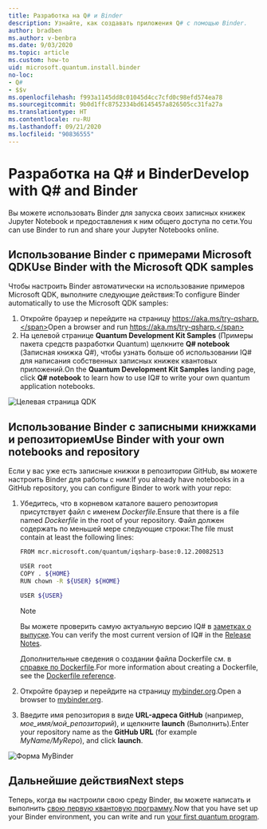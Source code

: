 ```yaml
---
title: Разработка на Q# и Binder
description: Узнайте, как создавать приложения Q# с помощью Binder.
author: bradben
ms.author: v-benbra
ms.date: 9/03/2020
ms.topic: article
ms.custom: how-to
uid: microsoft.quantum.install.binder
no-loc:
- Q#
- $$v
ms.openlocfilehash: f993a1145dd8c01045d4cc7cfd0c98efd574ea78
ms.sourcegitcommit: 9b0d1ffc8752334bd6145457a826505cc31fa27a
ms.translationtype: HT
ms.contentlocale: ru-RU
ms.lasthandoff: 09/21/2020
ms.locfileid: "90836555"
---
```

# <a name="develop-with-no-locq-and-binder"></a><span data-ttu-id="fe478-103">Разработка на Q# и Binder</span><span class="sxs-lookup"><span data-stu-id="fe478-103">Develop with Q# and Binder</span></span>

<span data-ttu-id="fe478-104">Вы можете использовать Binder для запуска своих записных книжек Jupyter Notebook и предоставления к ним общего доступа по сети.</span><span class="sxs-lookup"><span data-stu-id="fe478-104">You can use Binder to run and share your Jupyter Notebooks online.</span></span>

## <a name="use-binder-with-the-microsoft-qdk-samples"></a><span data-ttu-id="fe478-105">Использование Binder с примерами Microsoft QDK</span><span class="sxs-lookup"><span data-stu-id="fe478-105">Use Binder with the Microsoft QDK samples</span></span>

<span data-ttu-id="fe478-106">Чтобы настроить Binder автоматически на использование примеров Microsoft QDK, выполните следующие действия:</span><span class="sxs-lookup"><span data-stu-id="fe478-106">To configure Binder automatically to use the Microsoft QDK samples:</span></span>

1. <span data-ttu-id="fe478-107">Откройте браузер и перейдите на страницу https://aka.ms/try-qsharp.</span><span class="sxs-lookup"><span data-stu-id="fe478-107">Open a browser and run https://aka.ms/try-qsharp.</span></span>
1. <span data-ttu-id="fe478-108">На целевой странице **Quantum Development Kit Samples** (Примеры пакета средств разработки Quantum) щелкните **Q# notebook** (Записная книжка Q#), чтобы узнать больше об использовании IQ# для написания собственных записных книжек квантовых приложений.</span><span class="sxs-lookup"><span data-stu-id="fe478-108">On the **Quantum Development Kit Samples** landing page, click **Q# notebook** to learn how to use IQ# to write your own quantum application notebooks.</span></span>

![Целевая страница QDK](~/media/binder-install.png)

## <a name="use-binder-with-your-own-notebooks-and-repository"></a><span data-ttu-id="fe478-110">Использование Binder с записными книжками и репозиторием</span><span class="sxs-lookup"><span data-stu-id="fe478-110">Use Binder with your own notebooks and repository</span></span>

<span data-ttu-id="fe478-111">Если у вас уже есть записные книжки в репозитории GitHub, вы можете настроить Binder для работы с ним:</span><span class="sxs-lookup"><span data-stu-id="fe478-111">If you already have notebooks in a GitHub repository, you can configure Binder to work with your repo:</span></span>

1. <span data-ttu-id="fe478-112">Убедитесь, что в корневом каталоге вашего репозитория присутствует файл с именем *Dockerfile*.</span><span class="sxs-lookup"><span data-stu-id="fe478-112">Ensure that there is a file named *Dockerfile* in the root of your repository.</span></span> <span data-ttu-id="fe478-113">Файл должен содержать по меньшей мере следующие строки:</span><span class="sxs-lookup"><span data-stu-id="fe478-113">The file must contain at least the following lines:</span></span>

    ```bash
    FROM mcr.microsoft.com/quantum/iqsharp-base:0.12.20082513
    
    USER root
    COPY . ${HOME}
    RUN chown -R ${USER} ${HOME}
    
    USER ${USER}
    ```

    > [!NOTE]
    > <span data-ttu-id="fe478-114">Вы можете проверить самую актуальную версию IQ# в [заметках о выпуске](xref:microsoft.quantum.relnotes).</span><span class="sxs-lookup"><span data-stu-id="fe478-114">You can verify the most current version of IQ# in the [Release Notes](xref:microsoft.quantum.relnotes).</span></span>

    <span data-ttu-id="fe478-115">Дополнительные сведения о создании файла Dockerfile см. в [справке по Dockerfile](https://docs.docker.com/engine/reference/builder/).</span><span class="sxs-lookup"><span data-stu-id="fe478-115">For more information about creating a Dockerfile, see the [Dockerfile reference](https://docs.docker.com/engine/reference/builder/).</span></span>

2. <span data-ttu-id="fe478-116">Откройте браузер и перейдите на страницу [mybinder.org](https://mybinder.org).</span><span class="sxs-lookup"><span data-stu-id="fe478-116">Open a browser to [mybinder.org](https://mybinder.org).</span></span>
3. <span data-ttu-id="fe478-117">Введите имя репозитория в виде **URL-адреса GitHub** (например, *мое_имя/мой_репозиторий*), и щелкните **launch** (Выполнить).</span><span class="sxs-lookup"><span data-stu-id="fe478-117">Enter your repository name as the **GitHub URL** (for example *MyName/MyRepo*), and click **launch**.</span></span>

![Форма MyBinder](~/media/mybinder.png)
    
## <a name="next-steps"></a><span data-ttu-id="fe478-119">Дальнейшие действия</span><span class="sxs-lookup"><span data-stu-id="fe478-119">Next steps</span></span>

<span data-ttu-id="fe478-120">Теперь, когда вы настроили свою среду Binder, вы можете написать и выполнить [свою первую квантовую программу](xref:microsoft.quantum.quickstarts.qrng).</span><span class="sxs-lookup"><span data-stu-id="fe478-120">Now that you have set up your Binder environment, you can write and run [your first quantum program](xref:microsoft.quantum.quickstarts.qrng).</span></span>
